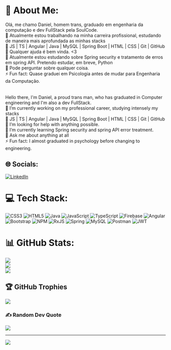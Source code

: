 # 💫 About Me:
Olá, me chamo Daniel, homem trans, graduado em engenharia da computação e dev FullStack pela SoulCode.<br>🔭 Atualmente estou trabalhando na minha carreira profissional, estudando de maneira mais aprofundada as minhas stacks<br>🧰 JS | TS | Angular | Java | MySQL | Spring Boot | HTML | CSS | Git | GitHub<br>🤝 Qualquer ajuda é bem vinda. <3<br>🌱 Atualmente estou estudando sobre Spring security e tratamento de erros em spring API. Pretendo estudar, em breve, Python<br>💬 Pode perguntar sobre qualquer coisa.<br>⚡ Fun fact: Quase graduei em Psicologia antes de mudar para Engenharia da Computação.<br><br><br>Hello there, I'm Daniel, a proud trans man, who has graduated in Computer engineering and I'm also a dev FullStack. <br>🔭 I’m currently working on my professional career, studying intensely my stacks<br>🧰 JS | TS | Angular | Java | MySQL | Spring Boot | HTML | CSS | Git | GitHub<br>🤝 I’m looking for help with anything possible.<br>🌱 I’m currently learning Spring security and spring API error treatment.<br>💬 Ask me about anything at all<br>⚡ Fun fact: I almost graduated in psychology before changing to engineering.


## 🌐 Socials:
[![LinkedIn](https://img.shields.io/badge/LinkedIn-%230077B5.svg?logo=linkedin&logoColor=white)](https://linkedin.com/in/daniel-dias-assuncao) 

# 💻 Tech Stack:
![CSS3](https://img.shields.io/badge/css3-%231572B6.svg?style=plastic&logo=css3&logoColor=white) ![HTML5](https://img.shields.io/badge/html5-%23E34F26.svg?style=plastic&logo=html5&logoColor=white) ![Java](https://img.shields.io/badge/java-%23ED8B00.svg?style=plastic&logo=java&logoColor=white) ![JavaScript](https://img.shields.io/badge/javascript-%23323330.svg?style=plastic&logo=javascript&logoColor=%23F7DF1E) ![TypeScript](https://img.shields.io/badge/typescript-%23007ACC.svg?style=plastic&logo=typescript&logoColor=white) ![Firebase](https://img.shields.io/badge/firebase-%23039BE5.svg?style=plastic&logo=firebase) ![Angular](https://img.shields.io/badge/angular-%23DD0031.svg?style=plastic&logo=angular&logoColor=white) ![Bootstrap](https://img.shields.io/badge/bootstrap-%23563D7C.svg?style=plastic&logo=bootstrap&logoColor=white) ![NPM](https://img.shields.io/badge/NPM-%23000000.svg?style=plastic&logo=npm&logoColor=white) ![RxJS](https://img.shields.io/badge/rxjs-%23B7178C.svg?style=plastic&logo=reactivex&logoColor=white) ![Spring](https://img.shields.io/badge/spring-%236DB33F.svg?style=plastic&logo=spring&logoColor=white) ![MySQL](https://img.shields.io/badge/mysql-%2300f.svg?style=plastic&logo=mysql&logoColor=white) ![Postman](https://img.shields.io/badge/Postman-FF6C37?style=for-the-badge&logo=postman&logoColor=white) ![JWT](https://img.shields.io/badge/JWT-black?style=for-the-badge&logo=JSON%20web%20tokens)
# 📊 GitHub Stats:
![](https://github-readme-stats.vercel.app/api?username=Daniel-Assuncao89&theme=gotham&hide_border=false&include_all_commits=false&count_private=false)<br/>
![](https://github-readme-streak-stats.herokuapp.com/?user=Daniel-Assuncao89&theme=gotham&hide_border=false)<br/>
![](https://github-readme-stats.vercel.app/api/top-langs/?username=Daniel-Assuncao89&theme=gotham&hide_border=false&include_all_commits=false&count_private=false&layout=compact)

## 🏆 GitHub Trophies
![](https://github-profile-trophy.vercel.app/?username=Daniel-Assuncao89&theme=radical&no-frame=false&no-bg=true&margin-w=4)

### ✍️ Random Dev Quote
![](https://quotes-github-readme.vercel.app/api?type=horizontal&theme=radical)

---
[![](https://visitcount.itsvg.in/api?id=Daniel-Assuncao89&icon=0&color=6)](https://visitcount.itsvg.in)

<!-- Proudly created with GPRM ( https://gprm.itsvg.in ) -->
